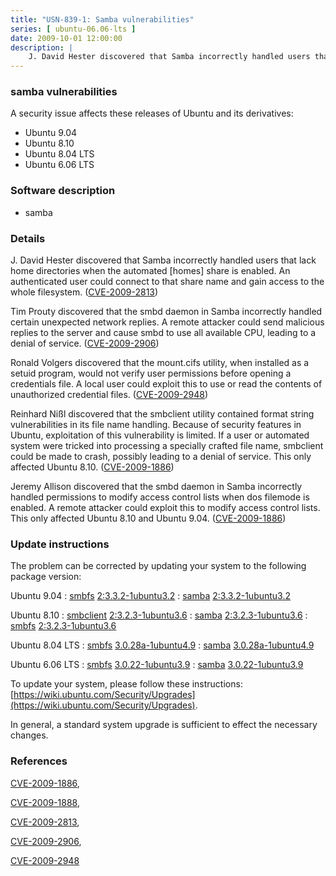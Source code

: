 ```yaml
---
title: "USN-839-1: Samba vulnerabilities"
series: [ ubuntu-06.06-lts ]
date: 2009-10-01 12:00:00
description: |
    J. David Hester discovered that Samba incorrectly handled users that lack home directories when the automated [homes] share is enabled. An authenticated user could connect to that share name and gain access to the whole filesystem. ([CVE-2009-2813](http://people.ubuntu.com/~ubuntu-security/cve/CVE-2009-2813))
--- 
```

 
### samba vulnerabilities

A security issue affects these releases of Ubuntu and its derivatives:

* Ubuntu 9.04
* Ubuntu 8.10
* Ubuntu 8.04 LTS
* Ubuntu 6.06 LTS

### Software description

* samba 

### Details

J. David Hester discovered that Samba incorrectly handled users that lack home directories when the automated [homes] share is enabled. An authenticated user could connect to that share name and gain access to the whole filesystem. ([CVE-2009-2813](http://people.ubuntu.com/~ubuntu-security/cve/CVE-2009-2813))

Tim Prouty discovered that the smbd daemon in Samba incorrectly handled certain unexpected network replies. A remote attacker could send malicious replies to the server and cause smbd to use all available CPU, leading to a denial of service. ([CVE-2009-2906](http://people.ubuntu.com/~ubuntu-security/cve/CVE-2009-2906))

Ronald Volgers discovered that the mount.cifs utility, when installed as a setuid program, would not verify user permissions before opening a credentials file. A local user could exploit this to use or read the contents of unauthorized credential files. ([CVE-2009-2948](http://people.ubuntu.com/~ubuntu-security/cve/CVE-2009-2948))

Reinhard Nißl discovered that the smbclient utility contained format string vulnerabilities in its file name handling. Because of security features in Ubuntu, exploitation of this vulnerability is limited. If a user or automated system were tricked into processing a specially crafted file name, smbclient could be made to crash, possibly leading to a denial of service. This only affected Ubuntu 8.10. ([CVE-2009-1886](http://people.ubuntu.com/~ubuntu-security/cve/CVE-2009-1886))

Jeremy Allison discovered that the smbd daemon in Samba incorrectly handled permissions to modify access control lists when dos filemode is enabled. A remote attacker could exploit this to modify access control lists. This only affected Ubuntu 8.10 and Ubuntu 9.04. ([CVE-2009-1886](http://people.ubuntu.com/~ubuntu-security/cve/CVE-2009-1886)) 

### Update instructions

The problem can be corrected by updating your system to the following package version:

Ubuntu 9.04
 : [smbfs](https://launchpad.net/ubuntu/+source/samba) <span> [2:3.3.2-1ubuntu3.2](https://launchpad.net/ubuntu/+source/samba/2:3.3.2-1ubuntu3.2) </span> 
 : [samba](https://launchpad.net/ubuntu/+source/samba) <span> [2:3.3.2-1ubuntu3.2](https://launchpad.net/ubuntu/+source/samba/2:3.3.2-1ubuntu3.2) </span> 

Ubuntu 8.10
 : [smbclient](https://launchpad.net/ubuntu/+source/samba) <span> [2:3.2.3-1ubuntu3.6](https://launchpad.net/ubuntu/+source/samba/2:3.2.3-1ubuntu3.6) </span> 
 : [samba](https://launchpad.net/ubuntu/+source/samba) <span> [2:3.2.3-1ubuntu3.6](https://launchpad.net/ubuntu/+source/samba/2:3.2.3-1ubuntu3.6) </span> 
 : [smbfs](https://launchpad.net/ubuntu/+source/samba) <span> [2:3.2.3-1ubuntu3.6](https://launchpad.net/ubuntu/+source/samba/2:3.2.3-1ubuntu3.6) </span> 

Ubuntu 8.04 LTS
 : [smbfs](https://launchpad.net/ubuntu/+source/samba) <span> [3.0.28a-1ubuntu4.9](https://launchpad.net/ubuntu/+source/samba/3.0.28a-1ubuntu4.9) </span> 
 : [samba](https://launchpad.net/ubuntu/+source/samba) <span> [3.0.28a-1ubuntu4.9](https://launchpad.net/ubuntu/+source/samba/3.0.28a-1ubuntu4.9) </span> 

Ubuntu 6.06 LTS
 : [smbfs](https://launchpad.net/ubuntu/+source/samba) <span> [3.0.22-1ubuntu3.9](https://launchpad.net/ubuntu/+source/samba/3.0.22-1ubuntu3.9) </span> 
 : [samba](https://launchpad.net/ubuntu/+source/samba) <span> [3.0.22-1ubuntu3.9](https://launchpad.net/ubuntu/+source/samba/3.0.22-1ubuntu3.9) </span> 

To update your system, please follow these instructions: [https://wiki.ubuntu.com/Security/Upgrades](https://wiki.ubuntu.com/Security/Upgrades).

In general, a standard system upgrade is sufficient to effect the necessary changes. 

### References

 [CVE-2009-1886](http://people.ubuntu.com/~ubuntu-security/cve/CVE-2009-1886), 

 [CVE-2009-1888](http://people.ubuntu.com/~ubuntu-security/cve/CVE-2009-1888), 

 [CVE-2009-2813](http://people.ubuntu.com/~ubuntu-security/cve/CVE-2009-2813), 

 [CVE-2009-2906](http://people.ubuntu.com/~ubuntu-security/cve/CVE-2009-2906), 

 [CVE-2009-2948](http://people.ubuntu.com/~ubuntu-security/cve/CVE-2009-2948)
 

